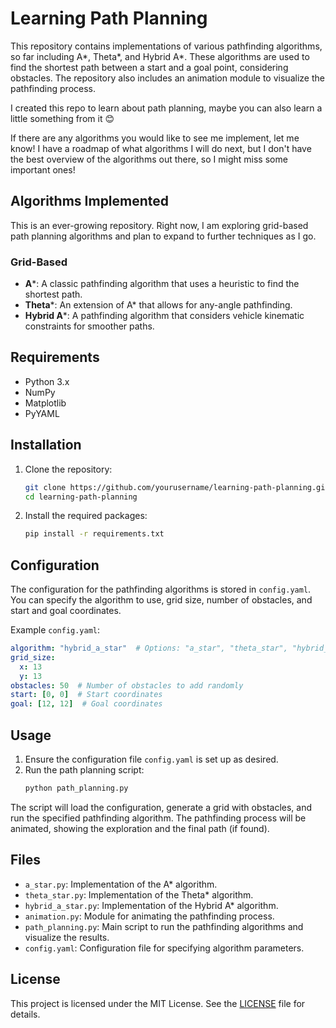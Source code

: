 # Learning Path Planning

This repository contains implementations of various pathfinding algorithms, so far including A*, Theta*, and Hybrid A*. These algorithms are used to find the shortest path between a start and a goal point, considering obstacles. The repository also includes an animation module to visualize the pathfinding process.

I created this repo to learn about path planning, maybe you can also learn a little something from it 😊 

If there are any algorithms you would like to see me implement, let me know! I have a roadmap of what algorithms I will do next, but I don't have the best overview of the algorithms out there, so I might miss some important ones!

## Algorithms Implemented

This is an ever-growing repository. Right now, I am exploring grid-based path planning algorithms and plan to expand to further 
techniques as I go.

### Grid-Based 
- **A***: A classic pathfinding algorithm that uses a heuristic to find the shortest path.
- **Theta***: An extension of A* that allows for any-angle pathfinding.
- **Hybrid A***: A pathfinding algorithm that considers vehicle kinematic constraints for smoother paths.

## Requirements

- Python 3.x
- NumPy
- Matplotlib
- PyYAML

## Installation

1. Clone the repository:
    ```sh
    git clone https://github.com/yourusername/learning-path-planning.git
    cd learning-path-planning
    ```

2. Install the required packages:
    ```sh
    pip install -r requirements.txt
    ```

## Configuration

The configuration for the pathfinding algorithms is stored in `config.yaml`. You can specify the algorithm to use, grid size, number of obstacles, and start and goal coordinates.

Example `config.yaml`:
```yaml
algorithm: "hybrid_a_star"  # Options: "a_star", "theta_star", "hybrid_a_star"
grid_size:
  x: 13
  y: 13
obstacles: 50  # Number of obstacles to add randomly
start: [0, 0]  # Start coordinates
goal: [12, 12]  # Goal coordinates
```

## Usage

1. Ensure the configuration file `config.yaml` is set up as desired.
2. Run the path planning script:
    ```sh
    python path_planning.py
    ```

The script will load the configuration, generate a grid with obstacles, and run the specified pathfinding algorithm. The pathfinding process will be animated, showing the exploration and the final path (if found).

## Files

- `a_star.py`: Implementation of the A* algorithm.
- `theta_star.py`: Implementation of the Theta* algorithm.
- `hybrid_a_star.py`: Implementation of the Hybrid A* algorithm.
- `animation.py`: Module for animating the pathfinding process.
- `path_planning.py`: Main script to run the pathfinding algorithms and visualize the results.
- `config.yaml`: Configuration file for specifying algorithm parameters.

## License

This project is licensed under the MIT License. See the [LICENSE](LICENSE) file for details.